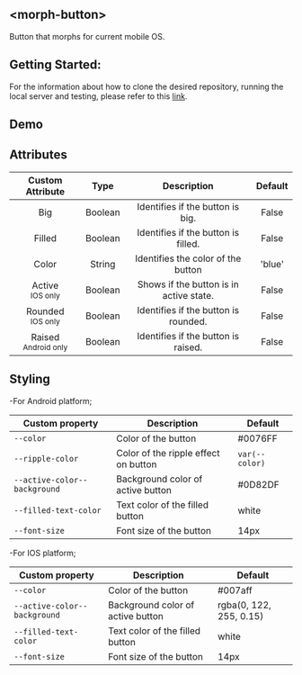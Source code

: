 ## &lt;morph-button&gt;

Button that morphs for current mobile OS.

## Getting Started:
For the information about how to clone the desired repository, running the local server and testing, please refer to this [link](https://github.com/moduware/polymorph-components/blob/master/INFO.md).


## Demo

## Attributes

|     Custom Attribute    |   Type  |               Description               | Default |
|:-----------------------:|:-------:|:---------------------------------------:|:-------:|
|           Big           | Boolean | Identifies if the button is big.        |  False  |
|          Filled         | Boolean | Identifies if the button is filled.     |  False  |
|          Color          |  String | Identifies the color of the button      | 'blue'  |
|   Active<br> <sub>IOS only</sub>   | Boolean | Shows if the button is in active state. |  False  |
| Rounded<br> <sub>IOS only</sub>  | Boolean | Identifies if the button is rounded.    |  False  |
| Raised<br> <sub>Android only</sub> | Boolean | Identifies if the button is raised.     |  False  |

## Styling

-For Android platform;

Custom property                  | Description                            | Default
---------------------------------|----------------------------------------|--------------------
`--color`                        | Color of the button                    | #0076FF
`--ripple-color`                 | Color of the ripple effect on button   | `var(--color)`
`--active-color--background`     | Background color of active button      | #0D82DF
`--filled-text-color`            | Text color of the filled button        | white
`--font-size`                    | Font size of the button                | 14px

-For IOS platform;

Custom property                  | Description                            | Default
---------------------------------|----------------------------------------|--------------------
`--color`                        | Color of the button                    | #007aff
`--active-color--background`     | Background color of active button      | rgba(0, 122, 255, 0.15)
`--filled-text-color`            | Text color of the filled button        | white
`--font-size`                    | Font size of the button                | 14px
